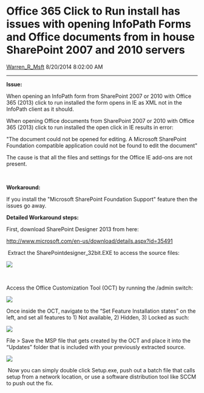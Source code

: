<div id="page">

# Office 365 Click to Run install has issues with opening InfoPath Forms and Office documents from in house SharePoint 2007 and 2010 servers

[Warren\_R\_Msft](https://social.msdn.microsoft.com/profile/Warren_R_Msft)
8/20/2014 8:02:00 AM

-----

<div id="content">

**Issue:**

When opening an InfoPath form from SharePoint 2007 or 2010 with Office
365 (2013) click to run installed the form opens in IE as XML not in the
InfoPath client as it should.

When opening Office documents from SharePoint 2007 or 2010 with Office
365 (2013) click to run installed the open click in IE results in error:

"The document could not be opened for editing. A Microsoft SharePoint
Foundation compatible application could not be found to edit the
document"

The cause is that all the files and settings for the Office IE add-ons
are not present.

 

**Workaround:**

If you install the "Microsoft SharePoint Foundation Support" feature
then the issues go away.

**Detailed Workaround steps:**

First, download SharePoint Designer 2013 from here:

<http://www.microsoft.com/en-us/download/details.aspx?id=35491>

 Extract the SharePointdesigner\_32bit.EXE to access the source files:

[![
](media/TNBlogsFS/prod.evol.blogs.technet.com/CommunityServer.Blogs.Components.WeblogFiles/00/00/01/00/97/p1.png)](media/TNBlogsFS/prod.evol.blogs.technet.com/CommunityServer.Blogs.Components.WeblogFiles/00/00/01/00/97/p1.png)

 

Access the Office Customization Tool (OCT) by running the /admin switch:

[![
](media/TNBlogsFS/prod.evol.blogs.technet.com/CommunityServer.Blogs.Components.WeblogFiles/00/00/01/00/97/p2.png)](media/TNBlogsFS/prod.evol.blogs.technet.com/CommunityServer.Blogs.Components.WeblogFiles/00/00/01/00/97/p2.png)

Once inside the OCT, navigate to the “Set Feature Installation states”
on the left, and set all features to 1) Not available, 2) Hidden, 3)
Locked as such:

[![
](media/TNBlogsFS/prod.evol.blogs.technet.com/CommunityServer.Blogs.Components.WeblogFiles/00/00/01/00/97/p3.png)](media/TNBlogsFS/prod.evol.blogs.technet.com/CommunityServer.Blogs.Components.WeblogFiles/00/00/01/00/97/p3.png)[](media/TNBlogsFS/prod.evol.blogs.technet.com/CommunityServer.Blogs.Components.WeblogFiles/00/00/01/00/97/p3.png)

File \> Save the MSP file that gets created by the OCT and place it into
the “Updates” folder that is included with your previously extracted
source.

[![
](media/TNBlogsFS/prod.evol.blogs.technet.com/CommunityServer.Blogs.Components.WeblogFiles/00/00/01/00/97/p4.png)](media/TNBlogsFS/prod.evol.blogs.technet.com/CommunityServer.Blogs.Components.WeblogFiles/00/00/01/00/97/p4.png)

 Now you can simply double click Setup.exe, push out a batch file that
calls setup from a network location, or use a software distribution tool
like SCCM to push out the fix.

 

</div>

</div>
